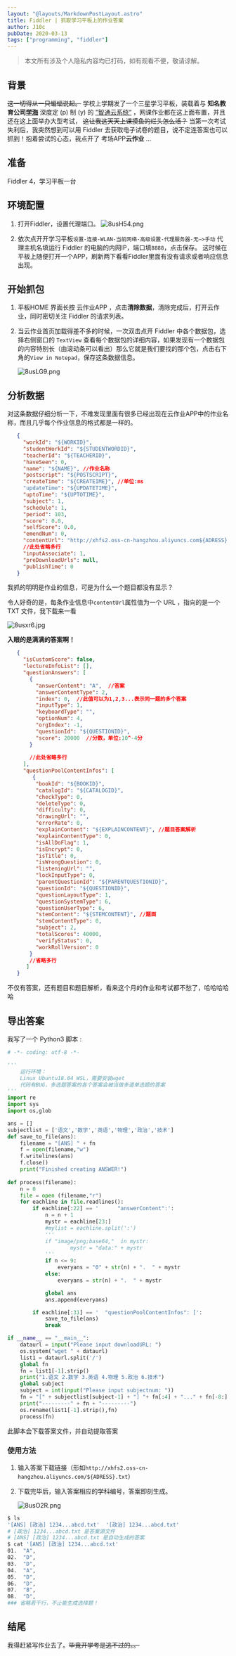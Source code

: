 ```yaml
---
layout: "@layouts/MarkdownPostLayout.astro"
title: Fiddler | 抓取学习平板上的作业答案
author: J10c
pubDate: 2020-03-13
tags: ["programming", "fiddler"]
---
```


> 本文所有涉及个人隐私内容均已打码，如有观看不便，敬请谅解。

## 背景

~~这一切得从一只蝙蝠说起。~~ 学校上学期发了一个三星学习平板，装载着与 **知名教育公司[学海](https://baike.baidu.com/item/%E5%AD%A6%E6%B5%B7%E6%95%99%E8%82%B2/5666012?fr=aladdin)** 深度定 (p) 制 (y) 的 [”智通云系统“](https://www.zjxhedu.com/) ，网课作业都在这上面布置，并且还在这上面举办大型考试， ~~这让我这天天上课摸鱼的烂头怎么活？~~ 当第一次考试失利后，我突然想到可以用 Fiddler 去获取电子试卷的题目，说不定连答案也可以抓到！抱着尝试的心态，我点开了 考场APP**云作业** …

## 准备

Fiddler 4，学习平板一台

## 环境配置

1.  打开Fiddler，设置代理端口。 ![8usH54.png](https://cdn.j10ccc.xyz/static/blog/8usH54.png)
    
2.  依次点开开学习平板`设置-连接-WLAN-当前网络-高级设置-代理服务器-无—>手动` 代理主机名填运行 Fiddler 的电脑的内网IP，端口填`8888`，点击保存。 这时候在平板上随便打开一个APP，刷新两下看看Fiddler里面有没有请求或者响应信息出现。
    

## 开始抓包

1.  平板HOME 界面长按 云作业APP ，点击**清除数据**，清除完成后，打开云作业，同时密切关注 Fiddler 的请求列表。
    
2.  当云作业首页加载得差不多的时候，一次双击点开 Fiddler 中各个数据包，选择右侧窗口的 `TextView` 查看每个数据包的详细内容，如果发现有一个数据包的内容特别长（由滚动条可以看出）那么它就是我们要找的那个包，点击右下角的`View in Notepad`，保存这条数据信息。
    
    ![8usLG9.png](https://cdn.j10ccc.xyz/static/blog/8usLG9.png)

## 分析数据

对这条数据仔细分析一下，不难发现里面有很多已经出现在云作业APP中的作业名称，而且几乎每个作业信息的格式都是一样的。

```json
   {
     "workId": "${WORKID}",
     "studentWorkId": "${STUDENTWORDID}",
     "teacherId": "${TEACHERID}",
     "haveSeen": 0,
     "name": "${NAME}", //作业名称
     "postscript": "${POSTSCRIPT}",
     "createTime": "${CREATEIME}", //单位:ms
     "updateTime": "${UPDATETIME}",
     "uptoTime": "${UPTOTIME}",
     "subject": 1,
     "schedule": 1,
     "period": 103,
     "score": 0.0,
     "selfScore": 0.0,
     "emendNum": 0,
     "contentUrl": "http://xhfs2.oss-cn-hangzhou.aliyuncs.com${ADRESS}.txt",
     //此处省略多行
     "inputAssociate": 1,
     "preDownloadUrls": null,
     "publishTime": 0
   }
```

我抓的明明是作业的信息，可是为什么一个题目都没有显示？

令人好奇的是，每条作业信息中`contentUrl`属性值为一个 URL ，指向的是一个 TXT 文件，我下载来一看

![8usxr6.jpg](https://cdn.j10ccc.xyz/static/blog/8usxr6.jpg)

**入眼的是满满的答案啊！**

```json
   {
     "isCustomScore": false,
     "lectureInfoList": [],
     "questionAnswers": [
       {
         "answerContent": "A",  //答案
         "answerContentType": 2,
         "index": 0,  //此值可以为1,2,3...表示同一题的多个答案
         "inputType": 1,
         "keyboardType": "",
         "optionNum": 4,
         "orgIndex": -1,
         "questionId": "${QUESTIONID}",
         "score": 20000  //分数，单位:10^-4分
       }
       
       //此处省略多行
     ],
     "questionPoolContentInfos": [
    	{
         "bookId": "${BOOKID}",
         "catalogId": "${CATALOGID}",
         "checkType": 0,
         "deleteType": 0,
         "difficulty": 0,
         "drawingUrl": "",
         "errorRate": 0,
         "explainContent": "${EXPLAINCONTENT}", //题目答案解析
         "explainContentType": 0,
         "isAllDoFlag": 1,
         "isEncrypt": 0,
         "isTitle": 0,
         "isWrongQuestion": 0,
         "listeningUrl": "",
         "lockInputType": 0,
         "parentQuestionId": "${PARENTQUESTIONID}",
         "questionId": "${QUESTIONID}",
         "questionLayoutType": 1,
         "questionSystemType": 6,
         "questionUserType": 6,
         "stemContent": "${STEMCONTENT}", //题面
         "stemContentType": 0,
         "subject": 2,
         "totalScores": 40000, 
         "verifyStatus": 0,
         "workRollVersion": 0
       }
       //省略多行
      ]
   }
```

不仅有答案，还有题目和题目解析，看来这个月的作业和考试都不愁了，哈哈哈哈哈

## 导出答案

我写了一个 Python3 脚本 :

```python
# -*- coding: utf-8 -*-

'''
    运行环境：
    Linux Ubuntu18.04 WSL，需要安装wget
    代码有BUG，多选题答案的各个答案会被当做多道单选题的答案
'''
import re
import sys
import os,glob

ans = []
subjectlist = ['语文','数学','英语','物理','政治','技术']
def save_to_file(ans):
    filename = "[ANS] " + fn
    f = open(filename,"w")
    f.writelines(ans)
    f.close()
    print("Finished creating ANSWER!")
	
def process(filename):
    n = 0
    file = open (filename,"r")
    for eachline in file.readlines():
        if eachline[:22] == '      "answerContent":':
            n = n + 1
            mystr = eachline[23:]
            #mylist = eachline.split(':')
            '''			
            if "image/png;base64,"  in mystr:
            		mystr = "data:" + mystr
            '''
            if n <= 9:
                everyans = "0" + str(n) + ".  " + mystr
            else:
                everyans = str(n) + ".  " + mystr

            global ans
            ans.append(everyans)

        if eachline[:31] == '  "questionPoolContentInfos": [':
            save_to_file(ans)
            break

if __name__ == "__main__":
    dataurl = input("Please input downloadURL: ")
    os.system("wget " + dataurl)
    list1 = dataurl.split('/')
    global fn
    fn = list1[-1].strip()
    print("1.语文 2.数学 3.英语 4.物理 5.政治 6.技术")
    global subject
    subject = int(input("Please input subjectnum: "))
    fn = "[" + subjectlist[subject-1] + "] "+ fn[:4] + "..." + fn[-8:]
    print("---------" + fn + "---------")
    os.rename(list1[-1].strip(),fn)
    process(fn)

```

此脚本会下载答案文件，并自动提取答案

### 使用方法

1.  输入答案下载链接（形如`http://xhfs2.oss-cn-hangzhou.aliyuncs.com/${ADRESS}.txt`）
    
2.  下载完毕后，输入答案相应的学科编号，答案即刻生成。
    
    ![8usO2R.png](https://cdn.j10ccc.xyz/static/blog/8usO2R.png)

```sh
$ ls
'[ANS] [政治] 1234...abcd.txt'  '[政治] 1234...abcd.txt'
# [政治] 1234...abcd.txt 是答案源文件
# [ANS] [政治] 1234...abcd.txt 是自动生成的答案
$ cat '[ANS] [政治] 1234...abcd.txt'
01.  "A",
02.  "D",
03.  "D",
04.  "A",
05.  "D",
06.  "D",
07.  "B",
08.  "D",
### 省略若干行，不止能生成选择题！

```

## 结尾

我得赶紧写作业去了。~~毕竟开学考是逃不过的。。~~
